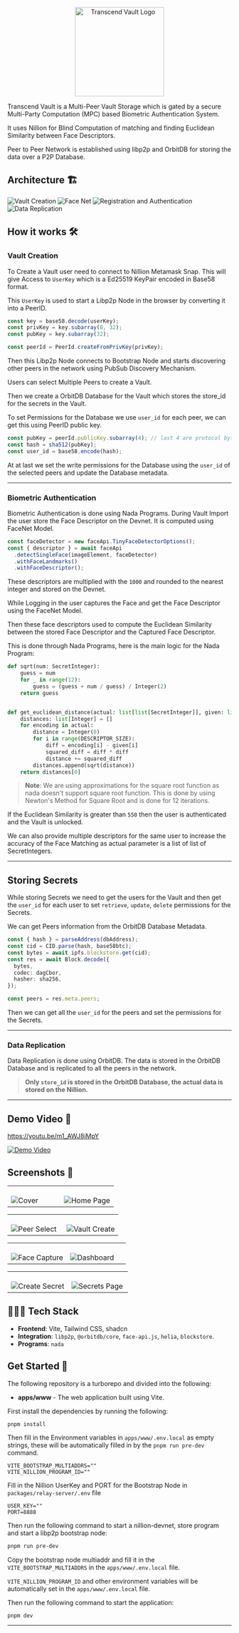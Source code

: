 <p align="center">
<img src="./assets/logo.png" alt="Transcend Vault Logo"  width="200px"/></p>

Transcend Vault is a Multi-Peer Vault Storage which is gated by a secure Multi-Party Computation (MPC) based Biometric Authentication System.

It uses Nillion for Blind Computation of matching and finding Euclidean Similarity between Face Descriptors.

Peer to Peer Network is established using libp2p and OrbitDB for storing the data over a P2P Database.

## Architecture 🏗️

<img src="./assets/9.png" alt="Vault Creation" >
<img src="./assets/10.png" alt="Face Net" >
<img src="./assets/11.png" alt="Registration and Authentication" >
<img src="./assets/12.png" alt="Data Replication" >

## How it works 🛠️

### Vault Creation

To Create a Vault user need to connect to Nillion Metamask Snap. This will give Access to `UserKey` which is a Ed25519 KeyPair encoded in Base58 format.

This `UserKey` is used to start a Libp2p Node in the browser by converting it into a PeerID.

```ts
const key = base58.decode(userKey);
const privKey = key.subarray(0, 32);
const pubKey = key.subarray(32);

const peerId = PeerId.createFromPrivKey(privKey);
```

Then this Libp2p Node connects to Bootstrap Node and starts discovering other peers in the network using PubSub Discovery Mechanism.

Users can select Multiple Peers to create a Vault.

Then we create a OrbitDB Database for the Vault which stores the store_id for the secrets in the Vault.

To set Permissions for the Database we use `user_id` for each peer, we can get this using PeerID public key.

```ts
const pubKey = peerId.publicKey.subarray(4); // last 4 are protocol bytes
const hash = sha512(pubKey);
const user_id = base58.encode(hash);
```

At at last we set the write permissions for the Database using the `user_id` of the selected peers and update the Database metadata.

---

### Biometric Authentication

Biometric Authentication is done using Nada Programs. During Vault Import the user store the Face Descriptor on the Devnet. It is computed using FaceNet Model.

```ts
const faceDetector = new faceApi.TinyFaceDetectorOptions();
const { descriptor } = await faceApi
  .detectSingleFace(imageElement, faceDetector)
  .withFaceLandmarks()
  .withFaceDescriptor();
```

These descriptors are multiplied with the `1000` and rounded to the nearest integer and stored on the Devnet.

While Logging in the user captures the Face and get the Face Descriptor using the FaceNet Model.

Then these face descriptors used to compute the Euclidean Similarity between the stored Face Descriptor and the Captured Face Descriptor.

This is done through Nada Programs, here is the main logic for the Nada Program:

```python
def sqrt(num: SecretInteger):
    guess = num
    for _ in range(12):
        guess = (guess + num / guess) / Integer(2)
    return guess


def get_euclidean_distance(actual: list[list[SecretInteger]], given: list[SecretInteger]) -> Integer:
    distances: list[Integer] = []
    for encoding in actual:
        distance = Integer(0)
        for i in range(DESCRIPTOR_SIZE):
            diff = encoding[i] - given[i]
            squared_diff = diff * diff
            distance += squared_diff
        distances.append(sqrt(distance))
    return distances[0]
```

> **Note**: We are using approximations for the square root function as nada doesn't support square root function. This is done by using Newton's Method for Square Root and is done for 12 iterations.

If the Euclidean Similarity is greater than `550` then the user is authenticated and the Vault is unlocked.

We can also provide multiple descriptors for the same user to increase the accuracy of the Face Matching as actual parameter is a list of list of SecretIntegers.

---

## Storing Secrets

While storing Secrets we need to get the users for the Vault and then get the `user_id` for each user to set `retrieve`, `update`, `delete` permissions for the Secrets.

We can get Peers information from the OrbitDB Database Metadata.

```ts
const { hash } = parseAddress(dbAddress);
const cid = CID.parse(hash, base58btc);
const bytes = await ipfs.blockstore.get(cid);
const res = await Block.decode({
  bytes,
  codec: dagCbor,
  hasher: sha256,
});

const peers = res.meta.peers;
```

Then we can get all the `user_id` for the peers and set the permissions for the Secrets.

---

### Data Replication

Data Replication is done using OrbitDB. The data is stored in the OrbitDB Database and is replicated to all the peers in the network.

> **Only `store_id` is stored in the OrbitDB Database, the actual data is stored on the Nillion.**

---

## Demo Video 🎥

https://youtu.be/m1_AWJ8iMpY

[![Demo Video](https://img.youtube.com/vi/m1_AWJ8iMpY/0.jpg)](https://www.youtube.com/watch?v=m1_AWJ8iMpY)

## Screenshots 📸

<table>
  <tr>
    <td valign="top" width="50%">
      <br>
      <img src="./assets/1.png" alt="Cover" >
    </td>
    <td valign="top" width="50%">
      <br>
      <img src="./assets/2.png" alt="Home Page" >
    </td>
  </tr>
</table>

<table>
  <tr>
    <td valign="top" width="50%">
      <br>
            <img src="./assets/3.png" alt="Peer Select" >
    </td>
    <td valign="top" width="50%">
      <br>
            <img src="./assets/4.png" alt="Vault Create" >
    </td>
  </tr>
</table>

<table>
  <tr>
    <td valign="top" width="50%">
      <br>
            <img src="./assets/5.png" alt="Face Capture" >
    </td>
    <td valign="top" width="50%">
      <br>
            <img src="./assets/6.png" alt="Dashboard" >
    </td>
  </tr>
</table>

<table>
  <tr>
    <td valign="top" width="50%">
      <br>
            <img src="./assets/7.png" alt="Create Secret" >
    </td>
    <td valign="top" width="50%">
      <br>
            <img src="./assets/8.png" alt="Secrets Page" >
    </td>
  </tr>
</table>

## 🧑🏼‍💻 Tech Stack

- **Frontend**: Vite, Tailwind CSS, shadcn
- **Integration**: `libp2p`, `@orbitdb/core`, `face-api.js`, `helia`, `blockstore`.
- **Programs**: `nada`

## Get Started 🚀

The following repository is a turborepo and divided into the following:

- **apps/www** - The web application built using Vite.

First install the dependencies by running the following:

```
pnpm install
```

Then fill in the Environment variables in `apps/www/.env.local` as empty strings, these will be automatically filled in by the `pnpm run pre-dev` command.

```env
VITE_BOOTSTRAP_MULTIADDRS=""
VITE_NILLION_PROGRAM_ID=""
```

Fill in the Nillion UserKey and PORT for the Bootstrap Node in `packages/relay-server/.env` file

```env
USER_KEY=""
PORT=8888
```

Then run the following command to start a nillion-devnet, store program and start a libp2p bootstrap node:

```bash
pnpm run pre-dev
```

Copy the bootstrap node multiaddr and fill it in the `VITE_BOOTSTRAP_MULTIADDRS` in the `apps/www/.env.local` file.

`VITE_NILLION_PROGRAM_ID` and other environment variables will be automatically set in the `apps/www/.env.local` file.

Then run the following command to start the application:

```bash
pnpm dev
```

---
